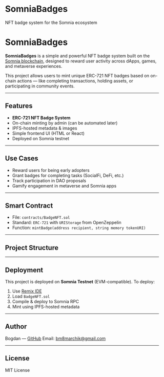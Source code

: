 # SomniaBadges
NFT badge system for the Somnia ecosystem
# SomniaBadges

**SomniaBadges** is a simple and powerful NFT badge system built on the [Somnia blockchain](https://somnia.network), designed to reward user activity across dApps, games, and metaverse experiences.

This project allows users to mint unique ERC-721 NFT badges based on on-chain actions — like completing transactions, holding assets, or participating in community events.

---

## Features

- **ERC-721 NFT Badge System**
- On-chain minting by admin (can be automated later)
- IPFS-hosted metadata & images
- Simple frontend UI (HTML or React)
- Deployed on Somnia testnet

---

## Use Cases

- Reward users for being early adopters
- Grant badges for completing tasks (SocialFi, DeFi, etc.)
- Track participation in DAO proposals
- Gamify engagement in metaverse and Somnia apps

---

## Smart Contract

- File: `contracts/BadgeNFT.sol`
- Standard: `ERC-721` with `URIStorage` from OpenZeppelin
- Function: `mintBadge(address recipient, string memory tokenURI)`

---

## Project Structure

---

## Deployment

This project is deployed on **Somnia Testnet** (EVM-compatible).
To deploy:

1. Use [Remix IDE](https://remix.ethereum.org)
2. Load `BadgeNFT.sol`
3. Compile & deploy to Somnia RPC
4. Mint using IPFS-hosted metadata

---

## Author

Bogdan — [GitHub](https://github.com/bm8marchik) 
Email: bm8marchik@gmail.com

---

## License

MIT License

